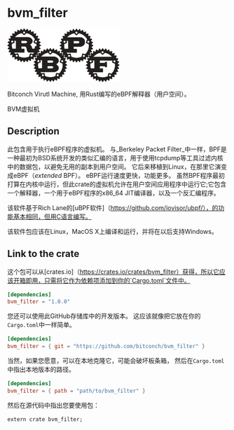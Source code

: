# bvm_filter

![](misc/rbpf_256.png)

Bitconch Virutl Machine, 用Rust编写的eBPF解释器（用户空间）。

BVM虚拟机

## Description

此包含用于执行eBPF程序的虚拟机。 与_Berkeley Packet Filter_中一样，BPF是一种最初为BSD系统开发的类似汇编的语言，用于使用tcpdump等工具过滤内核中的数据包，以避免无用的副本到用户空间。 它后来移植到Linux，在那里它演变成eBPF（_extended_ BPF）。 eBPF运行速度更快，功能更多。 虽然BPF程序最初打算在内核中运行，但此crate的虚拟机允许在用户空间应用程序中运行它;它包含一个解释器，一个用于eBPF程序的x86_64 JIT编译器，以及一个反汇编程序。

该软件基于Rich Lane的[uBPF软件]（https://github.com/iovisor/ubpf/），的功能基本相同，但用C语言编写。

该软件包应该在Linux，MacOS X上编译和运行，并将在以后支持Windows。

## Link to the crate

这个包可以从[crates.io]（https://crates.io/crates/bvm_filter）获得，所以它应该开箱即用，只需将它作为依赖项添加到你的`Cargo.toml`文件中。

```toml
[dependencies]
bvm_filter = "1.0.0"
```

您还可以使用此GitHub存储库中的开发版本。 这应该就像把它放在你的`Cargo.toml`中一样简单。

```toml
[dependencies]
bvm_filter = { git = "https://github.com/bitconch/bvm_filter" }
```

当然，如果您愿意，可以在本地克隆它，可能会破坏板条箱，
然后在`Cargo.toml`中指出本地版本的路径。

```toml
[dependencies]
bvm_filter = { path = "path/to/bvm_filter" }
```

然后在源代码中指出您要使用包：

```rust,ignore
extern crate bvm_filter;
```

